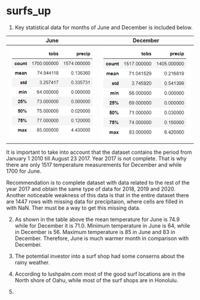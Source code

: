 # surfs_up


1. Key statistical data for months of June and December is included below.

| June                | December            |
| ------------------  | ------------------  |
| ![Image1](June.PNG) |![Image2](Dec.PNG)   |
|                     |                     |

It is important to take into account that the dataset contains the period from January 1 2010 till August 23 2017. Year 2017 is not complete.
That is why there are only 1517 temperature measurements for December and while 1700 for June.

Recommendation is to complete dataset with data related to the rest of the year 2017 and obtain the same type of data for 2018, 2019 and 2020.
Another noticeable weakness of this data is that in the entire dataset there are 1447 rows  with missing data for precipitaion, where cells are filled in with NaN.
Ther must be a way to get this missing data.

2. As shown in the table above the mean temperature for June is 74.9 while for December it is 71.0.
 Minimum temperature in June is 64, while in December is 56. Maximum temperature is 85 in June and 83 in December.
 Therefore, June is much warmer month in comparison with December.
 
3. The potemtial investor into a surf shop had some conserns about the rainy weather. 
 
 
4. According to lushpalm.com most of the good surf locations are in the North shore of Oahu, while most of the surf shops are in Honolulu.

5. 
